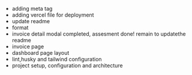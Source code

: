 - adding meta tag
- adding vercel file for deployment
- update readme
- format
- invoice detail modal completed, assesment done! remain to updatethe readme
- invoice page
- dashboard page layout
- lint,husky and tailwind configuration
- project setup, configuration and architecture
